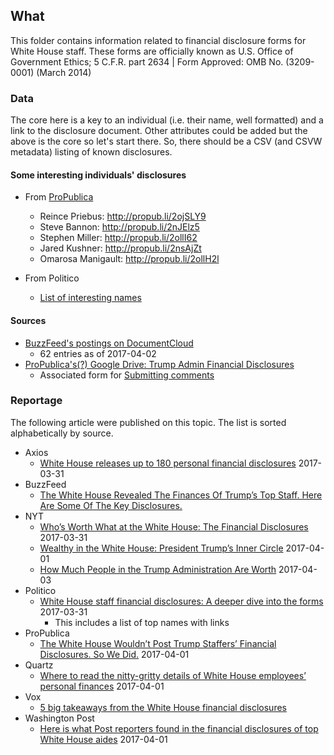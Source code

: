 ## What

This folder contains information related to financial disclosure forms for White House staff.
These forms are officially known as U.S. Office of Government Ethics; 5 C.F.R. part 2634 | Form Approved: OMB No. (3209-0001) (March 2014)

### Data

The core here is a key to an individual (i.e. their name, well formatted) and a link to the disclosure document.
Other attributes could be added but the above is the core so let's start there.
So, there should be a CSV (and CSVW metadata) listing of known disclosures.

#### Some interesting individuals' disclosures

- From [ProPublica](https://www.facebook.com/propublica/posts/10155255947269445)
  - Reince Priebus: http://propub.li/2ojSLY9
  - Steve Bannon: http://propub.li/2nJElz5
  - Stephen Miller: http://propub.li/2ollI62
  - Jared Kushner: http://propub.li/2nsAjZt
  - Omarosa Manigault: http://propub.li/2ollH2l

- From Politico
  - [List of interesting names](http://www.politico.com/story/2017/03/white-house-staff-financial-disclosure-forms-236770)

#### Sources

- [BuzzFeed's postings on DocumentCloud](https://www.documentcloud.org/public/search/projectid:32477-WH-financial-disclosures)
  - 62 entries as of 2017-04-02
- [ProPublica's(?) Google Drive: Trump Admin Financial Disclosures](https://drive.google.com/drive/u/0/folders/0BwDYM_Qm5fLWelV6UUNPZ1REalE)
  - Associated form for [Submitting comments](https://docs.google.com/forms/d/1N9aWPc7EWCMeE5CYRJKeRuw6qFtrmn4K5Zsf6DJayfo/viewform?edit_requested=true)

### Reportage

The following article were published on this topic. The list is sorted alphabetically by source.
- Axios
  - [White House releases up to 180 personal financial disclosures](https://www.axios.com/whose-financial-disclosures-are-included-in-the-wh-document-drop-2338924835.html) 2017-03-31
- BuzzFeed
  - [The White House Revealed The Finances Of Trump’s Top Staff. Here Are Some Of The Key Disclosures.](https://www.buzzfeed.com/chrisgeidner/the-white-house-revealed-the-finances-of-trumps-top-staff?utm_term=.ftMXbJRZMN)
- NYT
  - [Who’s Worth What at the White House: The Financial Disclosures](https://www.nytimes.com/2017/03/31/us/politics/white-house-releases-staff-financial-disclosures.html) 2017-03-31
  - [Wealthy in the White House: President Trump’s Inner Circle](https://www.nytimes.com/2017/04/01/us/politics/white-house-wealth-cohn-kushner-spicer.html?smid=fb-nytimes&smtyp=cur) 2017-04-01
  - [How Much People in the Trump Administration Are Worth](https://www.nytimes.com/interactive/2017/04/01/us/politics/how-much-people-in-the-trump-administration-are-worth-financial-disclosure.html) 2017-04-03
- Politico
  - [White House staff financial disclosures: A deeper dive into the forms](http://www.politico.com/story/2017/03/white-house-staff-financial-disclosure-forms-236770) 2017-03-31
    - This includes a list of top names with links
- ProPublica
  - [The White House Wouldn’t Post Trump Staffers’ Financial Disclosures. So We Did.](https://www.propublica.org/article/white-house-wouldnt-post-trump-staffers-financial-disclosures) 2017-04-01
- Quartz
  - [Where to read the nitty-gritty details of White House employees’ personal finances](https://qz.com/947833/sean-spicer-steve-bannon-ivanka-trump-jared-kushner-where-to-read-the-financial-disclosures-of-over-60-of-the-white-houses-wealthiest-employees/) 2017-04-01
- Vox
  - [5 big takeaways from the White House financial disclosures](http://www.vox.com/2017/4/3/15147690/takeaways-white-house-financial-disclosures-trump-kushner)
- Washington Post
  - [Here is what Post reporters found in the financial disclosures of top White House aides](https://www.washingtonpost.com/news/post-politics/wp/2017/04/01/here-is-what-post-reporters-found-in-the-financial-disclosures-of-top-white-house-aides/) 2017-04-01
